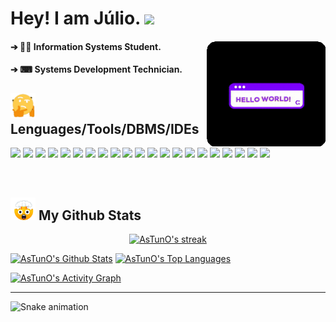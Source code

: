 # Hey! I am Júlio. <img src="https://raw.githubusercontent.com/iampavangandhi/iampavangandhi/master/gifs/Hi.gif" width="30px">

<div> 
  
####  ➔ 👨‍💻 Information Systems Student.  <img align="right" alt="gif" width="190px" src="https://github.com/AsTunO/AsTunO/blob/main/GitGif/HelloGif.gif">
####  ➔ ⌨ Systems Development Technician.           
  
</div>

## <img src="https://github.com/AsTunO/AsTunO/blob/main/GitGif/giphy-unscreen.gif" width="40px"> Lenguages/Tools/DBMS/IDEs 

<div aling="center">
  
<p aling="center">
<img height="23em" src="https://img.shields.io/badge/Java-ED8B00?style=for-the-badge&logo=java&logoColor=white"/>
<img height="23em" src="https://img.shields.io/badge/Python-3776AB?style=for-the-badge&logo=python&logoColor=white"/>
<img height="23em" src="https://img.shields.io/badge/JavaScript-F7DF1E?style=for-the-badge&logo=javascript&logoColor=black"/>
<img height="23em" src="https://img.shields.io/badge/HTML5-E34F26?style=for-the-badge&logo=html5&logoColor=white"/>
<img height="23em" src="https://img.shields.io/badge/CSS3-1572B6?style=for-the-badge&logo=css3&logoColor=white"/>
<img height="23m" src="https://img.shields.io/badge/MySQL-00000F?style=for-the-badge&logo=mysql&logoColor=white"/>
<img height="23m" src="https://img.shields.io/badge/Microsoft_SQL_Server-CC2927?style=for-the-badge&logo=microsoft-sql-server&logoColor=white"/>
<img height="23m" src="https://img.shields.io/badge/TypeScript-007ACC?style=for-the-badge&logo=typescript&logoColor=white"/>
<img height="23m" src="https://img.shields.io/badge/Node.js-339933?style=for-the-badge&logo=nodedotjs&logoColor=white"/>
<img height="23m" src="https://img.shields.io/badge/npm-CB3837?style=for-the-badge&logo=npm&logoColor=white"/>
<img height="23m" src="https://img.shields.io/badge/React-20232A?style=for-the-badge&logo=react&logoColor=61DAFB"/>
<img height="23m" src="https://img.shields.io/badge/Spring_Boot-F2F4F9?style=for-the-badge&logo=spring-boot"/>
<img height="23m" src="https://img.shields.io/badge/next.js-000000?style=for-the-badge&logo=nextdotjs&logoColor=white"/>
<img height="23m" src="https://img.shields.io/badge/Postman-FF6C37?style=for-the-badge&logo=Postman&logoColor=white"/>
<img height="23m" src="https://img.shields.io/badge/Insomnia-5849be?style=for-the-badge&logo=Insomnia&logoColor=white"/>
<img height="23m" src="https://img.shields.io/badge/Bootstrap-563D7C?style=for-the-badge&logo=bootstrap&logoColor=white"/>
<img height="23m" src="https://img.shields.io/badge/jQuery-0769AD?style=for-the-badge&logo=jquery&logoColor=white"/>
<img height="23m" src="https://img.shields.io/badge/React_Native-20232A?style=for-the-badge&logo=react&logoColor=61DAFB"/>
<img height="23m" src="https://img.shields.io/badge/Material--UI-0081CB?style=for-the-badge&logo=material-ui&logoColor=white"/>
<img height="23m" src="https://img.shields.io/badge/Expo-1B1F23?style=for-the-badge&logo=expo&logoColor=white"/>
<img height="23m" src="https://img.shields.io/badge/Figma-F24E1E?style=for-the-badge&logo=figma&logoColor=white"/>
</p>
</br>

## <img src="https://github.com/AsTunO/AsTunO/blob/main/GitGif/emoji.gif" width="40px"> My Github Stats

<p align="center">
    <a href="https://github.com/AsTunO/github-readme-streak-stats">
        <img title="🔥 Get streak stats for your profile at git.io/streak-stats" alt="AsTunO's streak" src="https://github-readme-streak-stats.herokuapp.com/?user=AsTunO&theme=midnight-purple&hide_border=true&stroke=0000&background=0D1117"/>
    </a>
</p>

<a href="https://github.com/AsTunO/github-readme-stats"><img alt="AsTunO's Github Stats" src="https://github-readme-stats.vercel.app/api?username=AsTunO&show_icons=true&count_private=true&theme=midnight-purple&hide_border=true&bg_color=0D1117" /></a>
<a href="https://github.com/AsTunO/github-readme-stats"><img alt="AsTunO's Top Languages" src="https://github-readme-stats.vercel.app/api/top-langs/?username=AsTunO&langs_count=8&count_private=true&layout=compact&theme=midnight-purple&hide_border=true&bg_color=0D1117" /></a>

<a href="https://github.com/AsTunO/github-readme-activity-graph"><img alt="AsTunO's Activity Graph" src="https://activity-graph.herokuapp.com/graph?username=AsTunO&bg_color=0D1117&color=9e35d2&line=660099&point=FFFFFF&hide_border=true" /></a>

</div>

---

![Snake animation](https://github.com/AsTunO/AsTunO/blob/output/github-contribution-grid-snake.svg)
